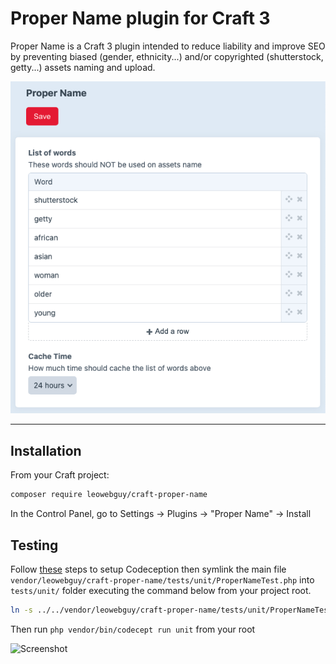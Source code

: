 Proper Name plugin for Craft 3
===

Proper Name is a Craft 3 plugin intended to reduce liability and improve SEO by preventing biased (gender, ethnicity...) and/or copyrighted (shutterstock, getty...) assets naming and upload.

![Screenshot](resources/proper.png)

---

## Installation

From your Craft project:

```bash
composer require leowebguy/craft-proper-name
```

In the Control Panel, go to Settings → Plugins → "Proper Name" → Install

## Testing

Follow [these](https://craftcms.com/docs/3.x/testing/testing-craft/setup.html) steps to setup Codeception then symlink the main file `vendor/leowebguy/craft-proper-name/tests/unit/ProperNameTest.php` into `tests/unit/` folder executing the command below from your project root.

```bash
ln -s ../../vendor/leowebguy/craft-proper-name/tests/unit/ProperNameTest.php ./tests/unit/ProperNameTest.php;
```

Then run `php vendor/bin/codecept run unit` from your root

![Screenshot](resources/main.png)
